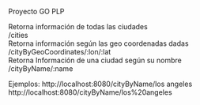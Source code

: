 Proyecto GO PLP

Retorna información de todas las ciudades <br>
/cities <br>
Retorna información según las geo coordenadas dadas <br>
/cityByGeoCoordinates/:lon/:lat <br>
Retorna Información de una ciudad según su nombre <br>
/cityByName/:name <br>

Ejemplos:
http://localhost:8080/cityByName/los angeles <br>
http://localhost:8080/cityByName/los%20angeles
